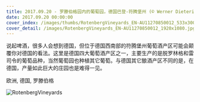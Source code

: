 ```yaml
---
title: 2017.09.20 - 罗滕伯格园内的葡萄园，德国巴登-符腾堡州 (© Werner Dieterich/plainpicture)
date: 2017.09.20 00:00:00
cover_index: /images/thumbs/RotenbergVineyards_EN-AU11270850012_533x300.jpg
cover_detail: /images/RotenbergVineyards_EN-AU11270850012_1920x1080.jpg
---
```


说起啤酒，很多人会想到德国，但位于德国西南部的符腾堡州葡萄酒产区可能会颠覆你对德国的看法。这里是德国四大葡萄酒产区之一，主要生产的是脱罗林格和雷司令的葡萄品种，当然葡萄园也种植其它葡萄。与德国其它酿酒产区不同的是，在德国，产量如此巨大的庄园也是难得一见。

欧洲, 德国, 罗滕伯格

![RotenbergVineyards](/images/RotenbergVineyards_EN-AU11270850012_1920x1080.jpg)
